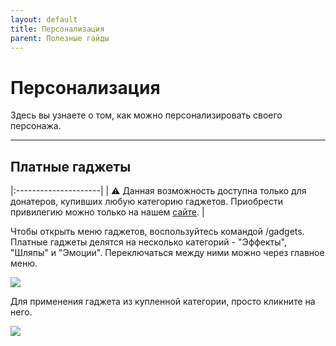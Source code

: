 ```yaml
---
layout: default
title: Персонализация
parent: Полезные гайды
---
```


# Персонализация

Здесь вы узнаете о том, как можно персонализировать своего персонажа.

---

## Платные гаджеты

|:---------------------|
| ⚠️ Данная возможность доступна только для донатеров, купивших любую категорию гаджетов. Приобрести привилегию можно только на нашем [сайте](https://rangemc.ovh). |

Чтобы открыть меню гаджетов, воспользуйтесь командой /gadgets. Платные гаджеты делятся на несколько категорий - "Эффекты", "Шляпы" и "Эмоции". Переключаться между ними можно через главное меню.

![](https://i.imgur.com/GiWuMrs.png)

Для применения гаджета из купленной категории, просто кликните на него.

![](https://i.imgur.com/4qwrzYo.png)